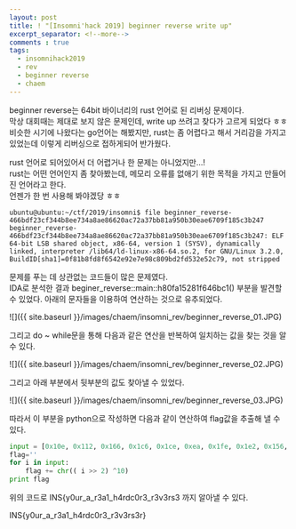 ```yaml
---
layout: post
title: ! "[Insomni'hack 2019] beginner reverse write up"
excerpt_separator: <!--more-->
comments : true
tags:
  - insomnihack2019
  - rev
  - beginner reverse
  - chaem
---
```

beginner reverse는 64bit 바이너리의 rust 언어로 된 리버싱 문제이다.  
막상 대회때는 제대로 보지 않은 문제인데, write up 쓰려고 찾다가 고르게 되었다 ㅎㅎ  
비슷한 시기에 나왔다는 go언어는 해봤지만, rust는 좀 어렵다고 해서 거리감을 가지고 있었는데 이렇게 리버싱으로 접하게되어 반가웠다.  
<!--more-->
rust 언어로 되어있어서 더 어렵거나 한 문제는 아니었지만...!  
rust는 어떤 언어인지 좀 찾아봤는데, 메모리 오류를 없애기 위한 목적을 가지고 만들어진 언어라고 한다.  
언젠가 한 번 사용해 봐야겠당 ㅎㅎ  

```
ubuntu@ubuntu:~/ctf/2019/insomni$ file beginner_reverse-466bdf23cf344b8ee734a8ae86620ac72a37bb81a950b30eae6709f185c3b247
beginner_reverse-466bdf23cf344b8ee734a8ae86620ac72a37bb81a950b30eae6709f185c3b247: ELF 64-bit LSB shared object, x86-64, version 1 (SYSV), dynamically linked, interpreter /lib64/ld-linux-x86-64.so.2, for GNU/Linux 3.2.0, BuildID[sha1]=0f81b8fd8f6542e92e7e98c809bd2fd532e52c79, not stripped
```
문제를 푸는 데 상관없는 코드들이 많은 문제였다.   
IDA로 분석한 결과 beginer_reverse::main::h80fa15281f646bc1() 부분을 발견할 수 있었다. 아래의 문자들을 이용하여 연산하는 것으로 유추되었다.  

![]({{ site.baseurl }}/images/chaem/insomni_rev/beginner_reverse_01.JPG)  

그리고 do ~ while문을 통해 다음과 같은 연산을 반복하여 일치하는 값을 찾는 것을 알 수 있다.  

![]({{ site.baseurl }}/images/chaem/insomni_rev/beginner_reverse_02.JPG)  

그리고 아래 부분에서 뒷부분의 값도 찾아낼 수 있었다.  

![]({{ site.baseurl }}/images/chaem/insomni_rev/beginner_reverse_03.JPG)  

따라서 이 부분을 python으로 작성하면 다음과 같이 연산하여 flag값을 추출해 낼 수 있다.  
```python
input = [0x10e, 0x112, 0x166, 0x1c6, 0x1ce, 0xea, 0x1fe, 0x1e2, 0x156, 0x1ae, 0x156, 0x1e2, 0xe6, 0x1ae, 0xee, 0x156, 0x18a, 0xfa, 0x1e2, 0x1ba, 0x1a6, 0xea, 0x1e2, 0xe6, 0x156, 0x1e2, 0xe6, 0x1f2, 0xe6, 0x1e2, 0x1e6, 0xe6]
flag=''    
for i in input:
    flag += chr(( i >> 2) ^10)
print flag
```

위의 코드로 INS{y0ur_a_r3a1_h4rdc0r3_r3v3rs3 까지 알아낼 수 있다.  

INS{y0ur_a_r3a1_h4rdc0r3_r3v3rs3r}
